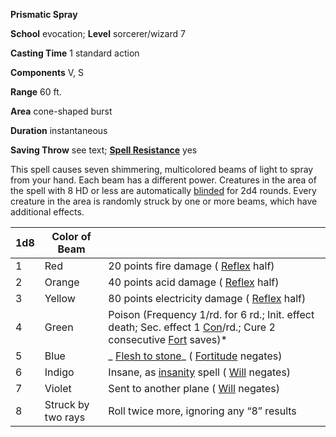  **Prismatic Spray**

**School** evocation; **Level** sorcerer/wizard 7

**Casting Time** 1 standard action

**Components** V, S

**Range** 60 ft.

**Area** cone-shaped burst

**Duration** instantaneous

**Saving Throw** see text; **[Spell Resistance](../glossary.md#_spell-resistance)** yes

This spell causes seven shimmering, multicolored beams of light to spray from your hand. Each beam has a different power. Creatures in the area of the spell with 8 HD or less are automatically [blinded](../glossary.md#_blinded) for 2d4 rounds. Every creature in the area is randomly struck by one or more beams, which have additional effects.

| 1d8 | Color of Beam | |
| --- | --- | --- |
| 1 | Red | 20 points fire damage ( [Reflex](../combat.md#_reflex) half) |
| 2 | Orange | 40 points acid damage ( [Reflex](../combat.md#_reflex) half) |
| 3 | Yellow | 80 points electricity damage ( [Reflex](../combat.md#_reflex) half) |
| 4 | Green | Poison (Frequency 1/rd. for 6 rd.; Init. effect death; Sec. effect 1 [Con](../gettingStarted.md#_constitution)/rd.; Cure 2 consecutive [Fort](../combat.md#_fortitude) saves)\* |
| 5 | Blue | _ [Flesh to stone](fleshToStone.md#_flesh-to-stone)_ ( [Fortitude](../combat.md#_fortitude) negates) |
| 6 | Indigo | Insane, as [insanity](insanity.md#_insanity) spell ( [Will](../combat.md#_will) negates) |
| 7 | Violet | Sent to another plane ( [Will](../combat.md#_will) negates) |
| 8 | Struck by two rays | Roll twice more, ignoring any “8” results |

